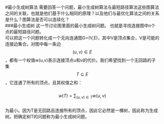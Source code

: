 #最小生成树算法
需要回答一个问题，最小生成树算法与最短路径算法这些图算法之间的关联，也就是他们基于什么相同的原理？以及他们与最优化算法之间的关系是什么？图算法是否可以连续化？  
###最小生成树
这一节讨论图里面的最小生成树问题。  也就是寻找连接图中n个点的最短路径问题。  
可以把这一个问题转化成一个无向连通图G=(V,E)，其中V是顶点集合，V是可能的连接边集合。对图中每一条边$$(u,v)\in E$$，都有一个权值w(u,v)表示连接顶点u和v的代价。我们希望找到一个无回路的子集$$T \subseteq E$$，它连通了所有的顶点，且其权值之和：  
&emsp;&emsp;$$w(T) = \displaystyle \sum_{(u,v)\in T}w(u,v)$$   
为最小。因为T是无回路且连接所有的顶点，因此它必然是一棵树，因此称为生成树。把确定树T的问题称为最小生成树问题。  



